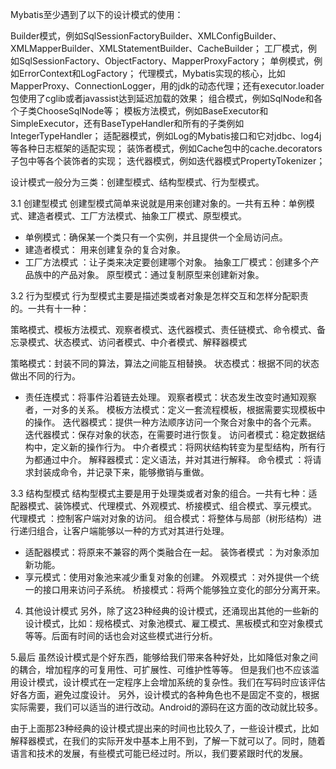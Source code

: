 Mybatis至少遇到了以下的设计模式的使用：

Builder模式，例如SqlSessionFactoryBuilder、XMLConfigBuilder、XMLMapperBuilder、XMLStatementBuilder、CacheBuilder；
工厂模式，例如SqlSessionFactory、ObjectFactory、MapperProxyFactory；
单例模式，例如ErrorContext和LogFactory；
代理模式，Mybatis实现的核心，比如MapperProxy、ConnectionLogger，用的jdk的动态代理；还有executor.loader包使用了cglib或者javassist达到延迟加载的效果；
组合模式，例如SqlNode和各个子类ChooseSqlNode等；
模板方法模式，例如BaseExecutor和SimpleExecutor，还有BaseTypeHandler和所有的子类例如IntegerTypeHandler；
适配器模式，例如Log的Mybatis接口和它对jdbc、log4j等各种日志框架的适配实现；
装饰者模式，例如Cache包中的cache.decorators子包中等各个装饰者的实现；
迭代器模式，例如迭代器模式PropertyTokenizer；


设计模式一般分为三类：创建型模式、结构型模式、行为型模式。


3.1 创建型模式
创建型模式简单来说就是用来创建对象的。一共有五种：单例模式、建造者模式、工厂方法模式、抽象工厂模式、原型模式。
+ 单例模式：确保某一个类只有一个实例，并且提供一个全局访问点。
+ 建造者模式： 用来创建复杂的复合对象。
+ 工厂方法模式 ：让子类来决定要创建哪个对象。
抽象工厂模式：创建多个产品族中的产品对象。
原型模式：通过复制原型来创建新对象。


3.2 行为型模式
行为型模式主要是描述类或者对象是怎样交互和怎样分配职责的。一共有十一种：

策略模式、模板方法模式、观察者模式、迭代器模式、责任链模式、命令模式、备忘录模式、状态模式、访问者模式、中介者模式、解释器模式

策略模式：封装不同的算法，算法之间能互相替换。
状态模式：根据不同的状态做出不同的行为。
+ 责任连模式：将事件沿着链去处理。
观察者模式：状态发生改变时通知观察者，一对多的关系。
模板方法模式：定义一套流程模板，根据需要实现模板中的操作。
迭代器模式：提供一种方法顺序访问一个聚合对象中的各个元素。
迭代器模式：保存对象的状态，在需要时进行恢复。
访问者模式：稳定数据结构中，定义新的操作行为。
中介者模式：将网状结构转变为星型结构，所有行为都通过中介。
解释器模式：定义语法，并对其进行解释。
命令模式 ：将请求封装成命令，并记录下来，能够撤销与重做。


3.3 结构型模式
结构型模式主要是用于处理类或者对象的组合。一共有七种：适配器模式、装饰模式、代理模式、外观模式、桥接模式、组合模式、享元模式。
代理模式 ：控制客户端对对象的访问。
组合模式：将整体与局部（树形结构）进行递归组合，让客户端能够以一种的方式对其进行处理。
+ 适配器模式：将原来不兼容的两个类融合在一起。
装饰者模式 ：为对象添加新功能。
+ 享元模式：使用对象池来减少重复对象的创建。
外观模式 ：对外提供一个统一的接口用来访问子系统。
桥接模式：将两个能够独立变化的部分分离开来。


4. 其他设计模式
另外，除了这23种经典的设计模式，还涌现出其他的一些新的设计模式，比如：规格模式、对象池模式、雇工模式、黑板模式和空对象模式等等。后面有时间的话也会对这些模式进行分析。


5.最后
虽然设计模式是个好东西，能够给我们带来各种好处，比如降低对象之间的耦合，增加程序的可复用性、可扩展性、可维护性等等。
但是我们也不应该滥用设计模式，设计模式在一定程序上会增加系统的复杂性。我们在写码时应该评估好各方面，避免过度设计。
另外，设计模式的各种角色也不是固定不变的，根据实际需要，我们可以适当的进行改动。Android的源码在这方面的改动就比较多。


由于上面那23种经典的设计模式提出来的时间也比较久了，一些设计模式，比如解释器模式，在我们的实际开发中基本上用不到，了解一下就可以了。同时，随着语言和技术的发展，有些模式可能已经过时。所以，我们要紧跟时代的发展。

